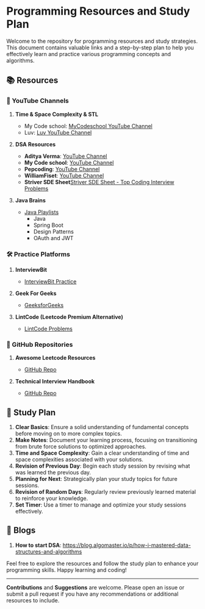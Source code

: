 # Programming Resources and Study Plan

Welcome to the repository for programming resources and study strategies. This document contains valuable links and a step-by-step plan to help you effectively learn and practice various programming concepts and algorithms.

## 📚 Resources

### 🎥 YouTube Channels

1. **Time & Space Complexity & STL**
   - My Code school: [MyCodeschool YouTube Channel](https://www.youtube.com/playlist?list=PL2_aWCzGMAwI9HK8YPVBjElbLbI3ufctn)
   - Luv: [Luv YouTube Channel](https://www.youtube.com/@iamluv/playlists)

2. **DSA Resources**
   - **Aditya Verma**: [YouTube Channel](https://www.youtube.com/@TheAdityaVerma)
   - **My Code school**: [YouTube Channel](https://www.youtube.com/@TheAdityaVerma)
   - **Pepcoding**: [YouTube Channel](https://www.youtube.com/@Pepcoding)
   - **WilliamFiset**: [YouTube Channel](https://youtube.com/@WilliamFiset-videos)
   - **Striver SDE Sheet**[Striver SDE Sheet - Top Coding Interview Problems](https://takeuforward.org/interviews/strivers-sde-sheet-top-coding-interview-problems/)

3. **Java Brains**
   - [Java Playlists](https://www.youtube.com/@Java.Brains/playlists)
     - Java
     - Spring Boot
     - Design Patterns
     - OAuth and JWT

### 🛠️ Practice Platforms

1. **InterviewBit**
   - [InterviewBit Practice](https://www.interviewbit.com/practice/)

2. **Geek For Geeks**
   - [GeeksforGeeks](https://www.geeksforgeeks.org/learn-data-structures-and-algorithms-dsa-tutorial)

4. **LintCode (Leetcode Premium Alternative)**
   - [LintCode Problems](https://www.lintcode.com/problem)

### 📁 GitHub Repositories

1. **Awesome Leetcode Resources**
   - [GitHub Repo](https://github.com/ashishps1/awesome-leetcode-resources)

2. **Technical Interview Handbook**
   - [GitHub Repo](https://github.com/yangshun/tech-interview-handbook)

## 📝 Study Plan

1. **Clear Basics**: Ensure a solid understanding of fundamental concepts before moving on to more complex topics.
2. **Make Notes**: Document your learning process, focusing on transitioning from brute force solutions to optimized approaches.
3. **Time and Space Complexity**: Gain a clear understanding of time and space complexities associated with your solutions.
4. **Revision of Previous Day**: Begin each study session by revising what was learned the previous day.
5. **Planning for Next**: Strategically plan your study topics for future sessions.
6. **Revision of Random Days**: Regularly review previously learned material to reinforce your knowledge.
7. **Set Timer**: Use a timer to manage and optimize your study sessions effectively.

## 📝 Blogs

1. **How to start DSA**: https://blog.algomaster.io/p/how-i-mastered-data-structures-and-algorithms

Feel free to explore the resources and follow the study plan to enhance your programming skills. Happy learning and coding!

---

**Contributions** and **Suggestions** are welcome. Please open an issue or submit a pull request if you have any recommendations or additional resources to include.

